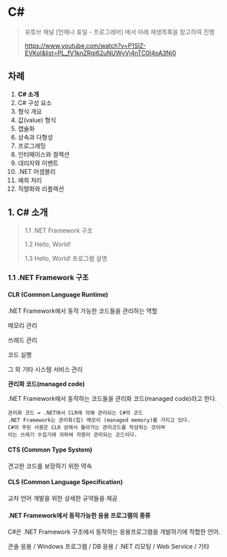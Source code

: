 # C# 

> 유튜브 채널 [언제나 휴일 - 프로그래머] 에서 아래 재생목록을 참고하여 진행
>
> https://www.youtube.com/watch?v=P1SlZ-EVKoI&list=PL_fV1knZRgi62uNUWyVj4nTC0I4oA3Nj0



## 차례

1. **C# 소개**
2. C# 구성 요소
3. 형식 개요
4. 값(value) 형식
5. 캡슐화
6. 상속과 다형성
7. 프로그래밍
8. 인터페이스와 컬렉션
9. 대리자와 이벤트
10. .NET 어셈블리
11. 예외 처리
12. 직렬화와 리플렉션



## 1. C# 소개

> 1.1 .NET Framework 구조
>
> 1.2 Hello, World!
>
> 1.3 Hello, World! 프로그램 설명

### 1.1 .NET Framework 구조

#### CLR (Common Language Runtime)

.NET Framework에서 동작 가능한 코드들을 관리하는 역할

메모리 관리

쓰레드 관리

코드 실행

그 외 기타 시스템 서비스 관리

**관리화 코드(managed code)**

.NET Framework에서 동작하는 코드들을 관리화 코드(managed code)라고 한다.

```
관리화 코드 = .NET에서 CLR에 의해 관리되는 C#의 코드
.NET Framework는 관리화(힙) 메모리 (managed memory)를 가지고 있다.
C#의 주된 사용은 CLR 상에서 돌아가는 관리코드를 작성하는 것이며
이는 쓰레기 수집기에 의하여 자원이 관리되는 코드이다.
```

#### CTS (Common Type System)

견고한 코드를 보장하기 위한 약속

#### CLS (Common Language Specification)

교차 언어 개발을 위한 상세한 규약들을 제공



#### .NET Framework에서 동작가능한 응용 프로그램의 종류

C#은 .NET Framework 구조에서 동작하는 응용프로그램을 개발하기에 적합한 언어.

콘솔 응용 / Windows 프로그램 / DB 응용 / .NET 리모팅 / Web Service / 기타